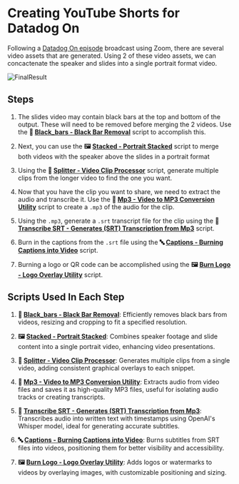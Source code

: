 # Creating YouTube Shorts for Datadog On 

Following a [Datadog On episode](https://datadogon.datadoghq.com/episodes/datadog-on-data-science/) broadcast using Zoom, there are several video assets that are generated. Using 2 of these video assets, we can concactenate the speaker and slides into a single portrait format video.

![FinalResult](../../video_tools/tutorial/tutorial1.png)

## Steps

1. The slides video may contain black bars at the top and bottom of the output. These will need to be removed before merging the 2 videos. Use the **🔲 [Black_bars - Black Bar Removal](services/black_bars/black_bars_README.md)** script to accomplish this.

2. Next, you can use the **🖼 [Stacked - Portrait Stacked](services/stacked/stacked_README.md)** script to merge both videos with the speaker above the slides in a portrait format

3. Using the **📌 [Splitter - Video Clip Processor](services/splitter/splitter_README.md)** script, generate multiple clips from the longer video to find the one you want. 

4. Now that you have the clip you want to share, we need to extract the audio and transcribe it. Use the **🎵 [Mp3 - Video to MP3 Conversion Utility](services/mp3/mp3_README.md)** script to create a `.mp3` of the audio for the clip.

5. Using the `.mp3`, generate a `.srt` transcript file for the clip using the **📝 [Transcribe SRT - Generates (SRT) Transcription from Mp3](services/transcribe/transcribeSRT_README.md)** script.

6. Burn in the captions from the `.srt` file using the **🔤 [Captions - Burning Captions into Video](services/captions/captions_README.md)** script.

7. Burning a logo or QR code can be accomplished using the **🖼️ [Burn Logo - Logo Overlay Utility](services/burn_logo/burn_logo_README.md)** script.

## Scripts Used In Each Step

1. **🔲 [Black_bars - Black Bar Removal](services/black_bars/black_bars_README.md)**: Efficiently removes black bars from videos, resizing and cropping to fit a specified resolution.

2. **🖼 [Stacked - Portrait Stacked](services/stacked/stacked_README.md)**: Combines speaker footage and slide content into a single portrait video, enhancing video presentations.

3. **📌 [Splitter - Video Clip Processor](services/splitter/splitter_README.md)**: Generates multiple clips from a single video, adding consistent graphical overlays to each snippet.

4. **🎵 [Mp3 - Video to MP3 Conversion Utility](services/mp3/mp3_README.md)**: Extracts audio from video files and saves it as high-quality MP3 files, useful for isolating audio tracks or creating transcripts.

5. **📝 [Transcribe SRT - Generates (SRT) Transcription from Mp3](services/transcribe/transcribeSRT_README.md)**: Transcribes audio into written text with timestamps using OpenAI's Whisper model, ideal for generating accurate subtitles.

6. **🔤 [Captions - Burning Captions into Video](services/captions/captions_README.md)**: Burns subtitles from SRT files into videos, positioning them for better visibility and accessibility.

7. **🖼️ [Burn Logo - Logo Overlay Utility](services/burn_logo/burn_logo_README.md)**: Adds logos or watermarks to videos by overlaying images, with customizable positioning and sizing.
